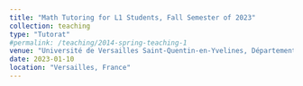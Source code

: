 ```yaml
---
title: "Math Tutoring for L1 Students, Fall Semester of 2023"
collection: teaching
type: "Tutorat"
#permalink: /teaching/2014-spring-teaching-1
venue: "Université de Versailles Saint-Quentin-en-Yvelines, Département des Mathématiques"
date: 2023-01-10
location: "Versailles, France"
---
```

